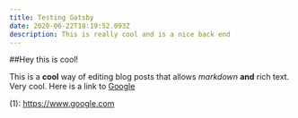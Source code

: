 ```yaml
---
title: Testing Gatsby
date: 2020-06-22T18:19:52.093Z
description: This is really cool and is a nice back end
---
```

##Hey this is cool!

This is a **cool** way of editing blog posts that allows _markdown_ **and** rich text. Very cool. Here is a link to [Google](1)


(1): https://www.google.com